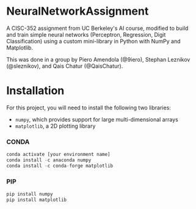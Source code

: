 # NeuralNetworkAssignment
 A CISC-352 assignment from UC Berkeley's AI course, modified to build and train simple neural networks (Perceptron, Regression, Digit Classification) using a custom mini-library in Python with NumPy and Matplotlib.
 
 This was done in a group by Piero Amendola (@9iero), Stephan Leznikov (@sleznikov), and Qais Chatur (@QaisChatur).

# Installation

For this project, you will need to install the following two libraries:

* `numpy`, which provides support for large multi-dimensional arrays
* `matplotlib`, a 2D plotting library

### CONDA

```python
conda activate [your environment name]
conda install -c anaconda numpy
conda install -c conda-forge matplotlib
```

### PIP
```python
pip install numpy
pip install matplotlib
```

